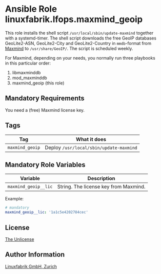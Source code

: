 # Ansible Role linuxfabrik.lfops.maxmind_geoip

This role installs the shell script `/usr/local/sbin/update-maxmind` together with a systemd-timer. The shell script downloads the free GeoIP databases GeoLite2-ASN, GeoLite2-City and GeoLite2-Country in `mmdb`-format from [Maxmind](https://www.maxmind.com/) to `/usr/share/GeoIP/`. The script is scheduled weekly.

For Maxmind, depending on your needs, you normally run three playbooks in this particular order:

1. libmaxminddb
2. mod_maxminddb
3. maxmind_geoip (this role)


## Mandatory Requirements

You need a (free) Maxmind license key.


## Tags

| Tag                   | What it does                                 |
| ---                   | ------------                                 |
| `maxmind_geoip`       | Deploy `/usr/local/sbin/update-maxmind`      |


## Mandatory Role Variables

| Variable | Description |
| -------- | ----------- |
| `maxmind_geoip__lic` | String. The license key from Maxmind. |

Example:
```yaml
# mandatory
maxmind_geoip__lic: '1a1c5e4202784cec'
```


## License

[The Unlicense](https://unlicense.org/)


## Author Information

[Linuxfabrik GmbH, Zurich](https://www.linuxfabrik.ch)
